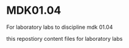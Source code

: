 # MDK01.04
For laboratory labs to discipline mdk 01.04

this repostiory content files for laboratory labs
